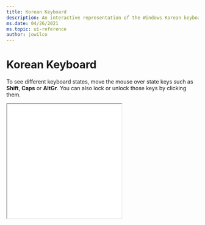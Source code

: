 ```yaml
---
title: Korean Keyboard
description: An interactive representation of the Windows Korean keyboard. To see different keyboard states, click or move the mouse over the state keys.
ms.date: 04/26/2021
ms.topic: ui-reference
author: jowilco
---
```


# Korean Keyboard

To see different keyboard states, move the mouse over state keys such as **Shift**, **Caps** or **AltGr**. You can also lock or unlock those keys by clicking them.

<iframe src="kbdkor.html" height="300"></iframe>
